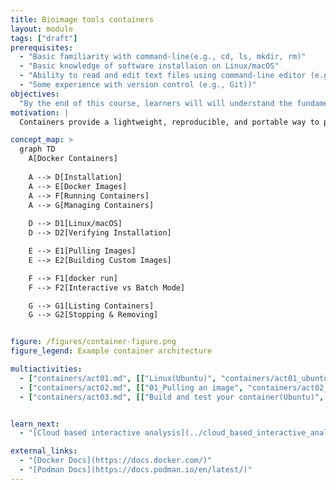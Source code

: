 ```yaml
---
title: Bioimage tools containers
layout: module
tags: ["draft"]
prerequisites:
  - "Basic familiarity with command-line(e.g., cd, ls, mkdir, rm)"
  - "Basic knowledge of software installaion on Linux/macOS"
  - "Ability to read and edit text files using command-line editor (e.g., nano, vim)"
  - "Some experience with version control (e.g., Git))"
objectives:
  "By the end of this course, learners will will understand the fundamentals of containers, including installation, image management, container execution. They will also gain hands-on experience in building, running their own containers."
motivation: |
  Containers provide a lightweight, reproducible, and portable way to package and run applications across different environments. This module introduces Docker as a tool for simplifying software deployment. By learning container basics, users can streamline workflows, improve reproducibility, and easily share applications in research and development.

concept_map: >
  graph TD
    A[Docker Containers]
    
    A --> D[Installation]
    A --> E[Docker Images]
    A --> F[Running Containers]
    A --> G[Managing Containers]
    
    D --> D1[Linux/macOS]
    D --> D2[Verifying Installation]

    E --> E1[Pulling Images]
    E --> E2[Building Custom Images]

    F --> F1[docker run]
    F --> F2[Interactive vs Batch Mode]

    G --> G1[Listing Containers]
    G --> G2[Stopping & Removing]


figure: /figures/container-figure.png
figure_legend: Example container architecture

multiactivities:
  - ["containers/act01.md", [["Linux(Ubuntu)", "containers/act01_ubuntu.md"], ["macOS", "containers/act01_mac.md"]]]
  - ["containers/act02.md", [["01_Pulling an image", "containers/act02_pull_image.md"], ["02_Removing an image", "containers/act02_remove_image.md"], ["03_Running a container", "containers/act02_running_containers.md"], ["04_Removing a container", "containers/act02_remove_containers.md"]]]
  - ["containers/act03.md", [["Build and test your container(Ubuntu)", "containers/act03_ubuntu.md"], ["Build and test your container(macOS)", "containers/act03_mac.md"]]]


learn_next:
  - "[Cloud based interactive analysis](../cloud_based_interactive_analysis/index.html)"

external_links:
  - "[Docker Docs](https://docs.docker.com/)"
  - "[Podman Docs](https://docs.podman.io/en/latest/)"
---
```



